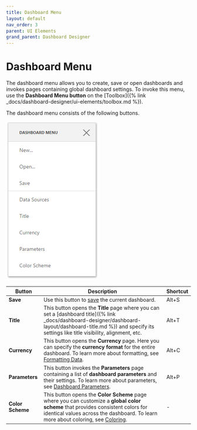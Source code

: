 ```yaml
---
title: Dashboard Menu
layout: default
nav_order: 3
parent: UI Elements
grand_parent: Dashboard Designer
---
```

# Dashboard Menu
The dashboard menu allows you to create, save or open dashboards and invokes pages containing global dashboard settings. To invoke this menu, use the **Dashboard Menu button** on the [Toolbox]({% link _docs/dashboard-designer/ui-elements/toolbox.md %}).

The dashboard menu consists of the following buttons.

![wdd-dashboard-menu](/assets/images/dashboards/img125805.png)

| Button | Description | Shortcut |
|---|---|---|
| **Save** | Use this button to [save](../save-a-dashboard.md) the current dashboard. | Alt+S |
| **Title** | This button opens the **Title** page where you can set a [dashboard title]({% link _docs/dashboard-designer/dashboard-layout/dashboard-title.md %}) and specify its settings like title visibility, alignment, etc. | Alt+T |
| **Currency** | This button opens the **Currency** page. Here you can specify the **currency format** for the entire dashboard. To learn more about formatting, see [Formatting Data](../data-shaping/formatting-data.md). | Alt+C |
| **Parameters** | This button invokes the **Parameters** page containing a list of **dashboard parameters** and their settings. To learn more about parameters, see [Dashboard Parameters](../data-analysis/dashboard-parameters.md). | 	Alt+P |
| **Color Scheme** | This button opens the **Color Scheme** page where you can customize a **global color scheme** that provides consistent colors for identical values across the dashboard. To learn more about coloring, see [Coloring](../appearance-customization/coloring.md). | - |